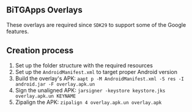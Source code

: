 ## BiTGApps Overlays

These overlays are required since `SDK29` to support some of the Google features.

## Creation process

1. Set up the folder structure with the required resources
2. Set up the `AndroidManifest.xml` to target proper Android version
3. Build the overlay's APK: `aapt p -M AndroidManifest.xml -S res -I android.jar -F overlay.apk.un`
4. Sign the unaligned APK: `jarsigner -keystore keystore.jks overlay.apk.un KEYNAME`
5. Zipalign the APK: `zipalign 4 overlay.apk.un overlay.apk`
